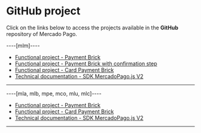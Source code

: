 # GitHub project

Click on the links below to access the projects available in the **GitHub** repository of Mercado Pago.

----[mlm]----
* [Functional project - Payment Brick](https://github.com/mercadopago/payment-bricks-sample-node)
* [Functional project - Payment Brick with confirmation step](https://github.com/mercadopago/payment-bricks-sample-node)
* [Functional project - Card Payment Brick](https://github.com/mercadopago/card-payment-bricks-sample)
* [Technical documentation - SDK MercadoPago.js V2](https://github.com/mercadopago/sdk-js)

------------
----[mla, mlb, mpe, mco, mlu, mlc]----
* [Functional project - Payment Brick](https://github.com/mercadopago/payment-bricks-sample-node)
* [Functional project - Card Payment Brick](https://github.com/mercadopago/card-payment-bricks-sample)
* [Technical documentation - SDK MercadoPago.js V2](https://github.com/mercadopago/sdk-js)

------------